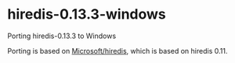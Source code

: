 # hiredis-0.13.3-windows
Porting hiredis-0.13.3 to Windows

Porting is based on [Microsoft/hiredis](https://github.com/Microsoft/hiredis),
which is based on hiredis 0.11.

